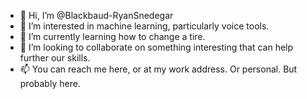 - 👋 Hi, I’m @Blackbaud-RyanSnedegar
- 👀 I’m interested in machine learning, particularly voice tools.
- 🌱 I’m currently learning how to change a tire.
- 💞️ I’m looking to collaborate on something interesting that can help further our skills.
- 📫 You can reach me here, or at my work address.  Or personal.  But probably here.

<!---
Blackbaud-RyanSnedegar/Blackbaud-RyanSnedegar is a ✨ special ✨ repository because its `README.md` (this file) appears on your GitHub profile.
You can click the Preview link to take a look at your changes.
--->
